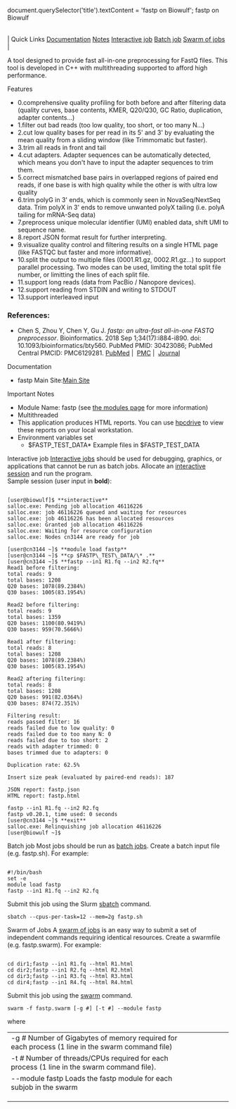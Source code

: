 

document.querySelector('title').textContent = 'fastp on Biowulf';
fastp on Biowulf


|  |
| --- |
| 
Quick Links
[Documentation](#doc)
[Notes](#notes)
[Interactive job](#int) 
[Batch job](#sbatch) 
[Swarm of jobs](#swarm) 
 |



A tool designed to provide fast all-in-one preprocessing for FastQ files.
This tool is developed in C++ with multithreading supported to afford high performance.




Features
* 0.comprehensive quality profiling for both before and after filtering data (quality curves, base contents, KMER, Q20/Q30, GC Ratio, duplication, adapter contents...)
 * 1.filter out bad reads (too low quality, too short, or too many N...)
 * 2.cut low quality bases for per read in its 5' and 3' by evaluating the mean quality from a sliding window (like Trimmomatic but faster).
 * 3.trim all reads in front and tail
 * 4.cut adapters. Adapter sequences can be automatically detected, which means you don't have to input the adapter sequences to trim them.
 * 5.correct mismatched base pairs in overlapped regions of paired end reads, if one base is with high quality while the other is with ultra low quality
 * 6.trim polyG in 3' ends, which is commonly seen in NovaSeq/NextSeq data. Trim polyX in 3' ends to remove unwanted polyX tailing (i.e. polyA tailing for mRNA-Seq data)
 * 7.preprocess unique molecular identifier (UMI) enabled data, shift UMI to sequence name.
 * 8.report JSON format result for further interpreting.
 * 9.visualize quality control and filtering results on a single HTML page (like FASTQC but faster and more informative).
 * 10.split the output to multiple files (0001.R1.gz, 0002.R1.gz...) to support parallel processing. Two modes can be used, limiting the total split file number, or limitting the lines of each split file.
 * 11.support long reads (data from PacBio / Nanopore devices).
 * 12.support reading from STDIN and writing to STDOUT
 * 13.support interleaved input




### References:


* Chen S, Zhou Y, Chen Y, Gu J. *fastp: an ultra-fast all-in-one FASTQ
preprocessor*. Bioinformatics. 2018 Sep 1;34(17):i884-i890. doi:
10.1093/bioinformatics/bty560. PubMed PMID: 30423086; PubMed Central PMCID:
PMC6129281.
 [PubMed](https://www.ncbi.nlm.nih.gov/pubmed/30423086) | 
 [PMC](https://www.ncbi.nlm.nih.gov/pmc/articles/PMC6129281/) | 
 [Journal](https://academic.oup.com/bioinformatics/article/34/17/i884/5093234)


Documentation
* fastp Main Site:[Main Site](https://github.com/OpenGene/fastp)


Important Notes
* Module Name: fastp (see [the modules page](/apps/modules.html) for more information)
 * Multithreaded
 * This application produces HTML reports. You can use [hpcdrive](/docs/hpcdrive.html) to view these reports on your local workstation.
* Environment variables set 
	+ $FASTP\_TEST\_DATA* Example files in $FASTP\_TEST\_DATA



Interactive job
[Interactive jobs](/docs/userguide.html#int) should be used for debugging, graphics, or applications that cannot be run as batch jobs.
Allocate an [interactive session](/docs/userguide.html#int) and run the program.   
Sample session (user input in **bold**):



```

[user@biowulf]$ **sinteractive**
salloc.exe: Pending job allocation 46116226
salloc.exe: job 46116226 queued and waiting for resources
salloc.exe: job 46116226 has been allocated resources
salloc.exe: Granted job allocation 46116226
salloc.exe: Waiting for resource configuration
salloc.exe: Nodes cn3144 are ready for job

[user@cn3144 ~]$ **module load fastp**
[user@cn3144 ~]$ **cp $FASTP\_TEST\_DATA/\* .**
[user@cn3144 ~]$ **fastp --in1 R1.fq --in2 R2.fq**
Read1 before filtering:
total reads: 9
total bases: 1208
Q20 bases: 1078(89.2384%)
Q30 bases: 1005(83.1954%)

Read2 before filtering:
total reads: 9
total bases: 1359
Q20 bases: 1100(80.9419%)
Q30 bases: 959(70.5666%)

Read1 after filtering:
total reads: 8
total bases: 1208
Q20 bases: 1078(89.2384%)
Q30 bases: 1005(83.1954%)

Read2 aftering filtering:
total reads: 8
total bases: 1208
Q20 bases: 991(82.0364%)
Q30 bases: 874(72.351%)

Filtering result:
reads passed filter: 16
reads failed due to low quality: 0
reads failed due to too many N: 0
reads failed due to too short: 2
reads with adapter trimmed: 0
bases trimmed due to adapters: 0

Duplication rate: 62.5%

Insert size peak (evaluated by paired-end reads): 187

JSON report: fastp.json
HTML report: fastp.html

fastp --in1 R1.fq --in2 R2.fq
fastp v0.20.1, time used: 0 seconds
[user@cn3144 ~]$ **exit**
salloc.exe: Relinquishing job allocation 46116226
[user@biowulf ~]$

```


Batch job
Most jobs should be run as [batch jobs](/docs/userguide.html#submit).
Create a batch input file (e.g. fastp.sh). For example:



```

#!/bin/bash
set -e
module load fastp
fastp --in1 R1.fq --in2 R2.fq

```

Submit this job using the Slurm [sbatch](/docs/userguide.html) command.



```
sbatch --cpus-per-task=12 --mem=2g fastp.sh
```

Swarm of Jobs 
A [swarm of jobs](/apps/swarm.html) is an easy way to submit a set of independent commands requiring identical resources.
Create a swarmfile (e.g. fastp.swarm). For example:



```

cd dir1;fastp --in1 R1.fq --html R1.html
cd dir2;fastp --in1 R2.fq --html R2.html
cd dir3;fastp --in1 R3.fq --html R3.html
cd dir4;fastp --in1 R4.fq --html R4.html

```

Submit this job using the [swarm](/apps/swarm.html) command.



```
swarm -f fastp.swarm [-g #] [-t #] --module fastp
```

where


|  |  |  |  |  |  |
| --- | --- | --- | --- | --- | --- |
| -g *#*  Number of Gigabytes of memory required for each process (1 line in the swarm command file)
 | -t *#* Number of threads/CPUs required for each process (1 line in the swarm command file).
 | --module fastp Loads the fastp module for each subjob in the swarm
 | |
 | |
 | |








